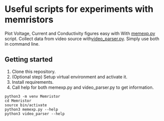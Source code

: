# Useful scripts for experiments with memristors

Plot Voltage, Current and Conductivity figures easy with 
With [memexp.py](memexp.py) script.
Collect data from video source with[video_parser.py](video_parser.py).
Simply use both in command line.

## Getting started
1. Clone this repository.
1. (Optional step) Setup virtual environment and activate it.
1. Install requirements.
1. Call help for both memexp.py and video_parser.py to get information.
```
python3 -m venv Memristor
cd Memristor
source bin/activate
python3 memexp.py --help
python3 video_parser --help
``` 